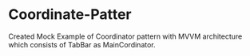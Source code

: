 # Coordinate-Patter
Created Mock Example of Coordinator pattern with MVVM architecture which consists of TabBar as MainCordinator.

